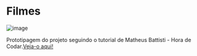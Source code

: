 # Filmes

![image](https://github.com/LuizaMGama/Filmes/assets/164073139/620623f6-ddcc-4524-964c-2568c55580d8)

Prototipagem do projeto seguindo o tutorial de Matheus Battisti - Hora de Codar.[Veja-o aqui!](https://filmes-xi.vercel.app/)






